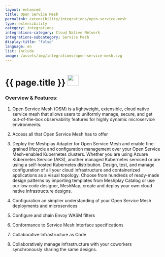 ```yaml
---
layout: enhanced
title: Open Service Mesh
permalink: extensibility/integrations/open-service-mesh
type: extensibility
category: integrations
integrations-category: Cloud Native Network
integrations-subcategory: Service Mesh
display-title: "false"
language: en
list: include
image: /assets/img/integrations/open-service-mesh.svg
---
```


<h1>{{ page.title }} <img src="{{ page.image }}" style="width: 35px; height: 35px;" /></h1>


<!-- This needs replaced with the Category property, not the sub-category.
 #### About: Open Service Mesh (OSM) is a lightweight, extensible, cloud native service mesh that allows users to uniformly manage, secure, and get out-of-the-box observability features for highly dynamic microservice environments. -->

### Overview & Features:

1. Open Service Mesh (OSM) is a lightweight, extensible, cloud native service mesh that allows users to uniformly manage, secure, and get out-of-the-box observability features for highly dynamic microservice environments.

2. Access all that Open Service Mesh has to offer

4. 
    Deploy the Meshplay Adapter for Open Service Mesh and enable fine-grained lifecycle and configuration management over your Open Service Mesh-enabled Kubernetes clusters. Whether you are using Azuare Kubernetes Service (AKS), another managed Kubernetes serviced or are using a self-hosted Kubernetes distribution. Design, test, and manage configuration of all your cloud infrastructure and containerized applications as a visual topology. Choose from hundreds of ready-made design patterns by importing templates from Meshplay Catalog or use our low code designer, MeshMap, create and deploy your own cloud native infrastructure designs.



5. Configuration an simplier understanding of your Open Service Mesh deployments and microservices

6. Configure and chain Envoy WASM filters

7. Conformance to Service Mesh Interface specifications

8. Collaborative Infrastructure as Code

9. Collaboratively manage infrastructure with your coworkers synchronously sharing the same designs.


